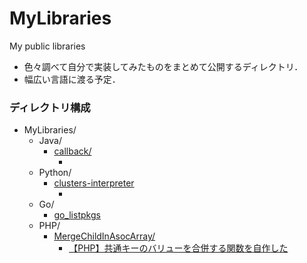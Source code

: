 # MyLibraries
My public libraries

- 色々調べて自分で実装してみたものをまとめて公開するディレクトリ．
- 幅広い言語に渡る予定．

### ディレクトリ構成
- MyLibraries/
    - Java/
        - [callback/](https://github.com/KagenoMoheji/MyLibraries/tree/master/Java/callback)
            - []()
    - Python/
        - [clusters-interpreter]()
            - []()
    - Go/
        - [go_listpkgs](https://github.com/KagenoMoheji/MyLibraries/tree/master/Go/listpkgs)
    - PHP/
        - [MergeChildInAsocArray/](https://github.com/KagenoMoheji/MyLibraries/tree/master/PHP/MergeChildInAsocArray)
            - [【PHP】共通キーのバリューを合併する関数を自作した](https://www.shadowmoheji.ml/article.php?link=d13)